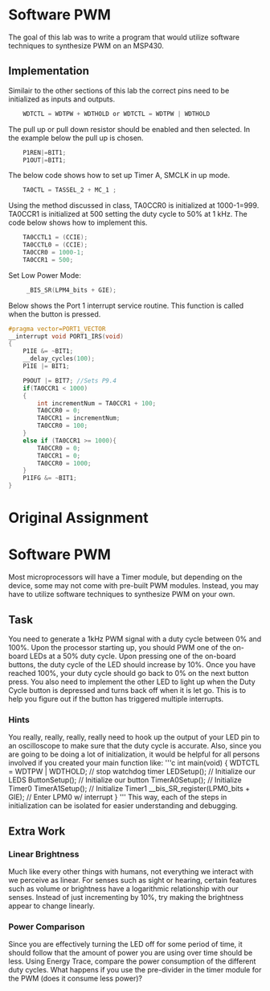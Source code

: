 # Software PWM

The goal of this lab was to write a program that would utilize software techniques to synthesize PWM on an MSP430.
## Implementation

Similair to the other sections of this lab the correct pins need to be initialized as inputs and outputs. 

```c
	WDTCTL = WDTPW + WDTHOLD or WDTCTL = WDTPW | WDTHOLD
```
The pull up or pull down resistor should be enabled and then selected. In the example below the pull up is chosen.

```c
	P1REN|=BIT1;
	P1OUT|=BIT1; 
```

The below code shows how to set up Timer A, SMCLK in up mode.
```c
	TA0CTL = TASSEL_2 + MC_1 ;

```

Using the method discussed in class, TA0CCR0 is initialized at 1000-1=999. TA0CCR1 is initialized at 500 setting the duty cycle to 50% at 1 kHz. The code below shows how to implement this.
```c
	TA0CCTL1 = (CCIE);
	TA0CCTL0 = (CCIE);
	TA0CCR0 = 1000-1;                        
	TA0CCR1 = 500;                           

```

Set Low Power Mode:
```c
	 _BIS_SR(LPM4_bits + GIE);
```

Below shows the Port 1 interrupt service routine. This function is called when the button is pressed.
```c
#pragma vector=PORT1_VECTOR
__interrupt void PORT1_IRS(void)
{
    P1IE &= ~BIT1;
    __delay_cycles(100);
    P1IE |= BIT1;

    P9OUT |= BIT7; //Sets P9.4
    if(TA0CCR1 < 1000)
    {
        int incrementNum = TA0CCR1 + 100;
        TA0CCR0 = 0;
        TA0CCR1 = incrementNum;
        TA0CCR0 = 100;
    }
    else if (TA0CCR1 >= 1000){
        TA0CCR0 = 0;
        TA0CCR1 = 0;
        TA0CCR0 = 1000;
    }
    P1IFG &= ~BIT1;
}
```
# Original Assignment
# Software PWM
Most microprocessors will have a Timer module, but depending on the device, some may not come with pre-built PWM modules. Instead, you may have to utilize software techniques to synthesize PWM on your own.

## Task
You need to generate a 1kHz PWM signal with a duty cycle between 0% and 100%. Upon the processor starting up, you should PWM one of the on-board LEDs at a 50% duty cycle. Upon pressing one of the on-board buttons, the duty cycle of the LED should increase by 10%. Once you have reached 100%, your duty cycle should go back to 0% on the next button press. You also need to implement the other LED to light up when the Duty Cycle button is depressed and turns back off when it is let go. This is to help you figure out if the button has triggered multiple interrupts.

### Hints
You really, really, really, really need to hook up the output of your LED pin to an oscilloscope to make sure that the duty cycle is accurate. Also, since you are going to be doing a lot of initialization, it would be helpful for all persons involved if you created your main function like:
'''c
int main(void)
{
	WDTCTL = WDTPW | WDTHOLD;	// stop watchdog timer
	LEDSetup(); // Initialize our LEDS
	ButtonSetup();  // Initialize our button
	TimerA0Setup(); // Initialize Timer0
	TimerA1Setup(); // Initialize Timer1
	__bis_SR_register(LPM0_bits + GIE);       // Enter LPM0 w/ interrupt
}
'''
This way, each of the steps in initialization can be isolated for easier understanding and debugging.


## Extra Work
### Linear Brightness
Much like every other things with humans, not everything we interact with we perceive as linear. For senses such as sight or hearing, certain features such as volume or brightness have a logarithmic relationship with our senses. Instead of just incrementing by 10%, try making the brightness appear to change linearly. 

### Power Comparison
Since you are effectively turning the LED off for some period of time, it should follow that the amount of power you are using over time should be less. Using Energy Trace, compare the power consumption of the different duty cycles. What happens if you use the pre-divider in the timer module for the PWM (does it consume less power)?